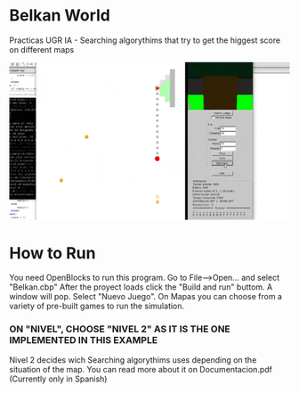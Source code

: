 # Belkan World
Practicas UGR IA - Searching algorythims that try to get the higgest score on different maps

![](Belkan.gif)

# How to Run

You need OpenBlocks to run this program. Go to File-->Open... and select "Belkan.cbp" 
After the proyect loads click the "Build and run" buttom.
A window will pop. Select "Nuevo Juego".
On Mapas you can choose from a variety of pre-built games to run the simulation.

### ON "NIVEL", CHOOSE "NIVEL 2" AS IT IS THE ONE IMPLEMENTED IN THIS EXAMPLE

Nivel 2 decides wich Searching algorythims uses depending on the situation of the map. You can read more about it on Documentacion.pdf (Currently only in Spanish)


